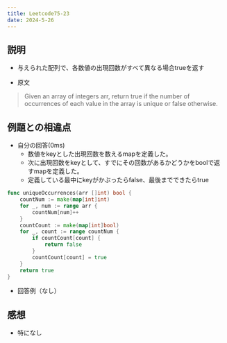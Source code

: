 ```yaml
---
title: Leetcode75-23
date: 2024-5-26
---
```

## 説明

+ 与えられた配列で、各数値の出現回数がすべて異なる場合trueを返す

+ 原文

> Given an array of integers arr, return true if the number of occurrences of each value in the array is unique or false otherwise.

## 例題との相違点

+ 自分の回答(0ms)
  + 数値をkeyとした出現回数を数えるmapを定義した。
  + 次に出現回数をkeyとして、すでにその回数があるかどうかをboolで返すmapを定義した。
  + 定義している最中にkeyがかぶったらfalse、最後までできたらtrue

```go
func uniqueOccurrences(arr []int) bool {
	countNum := make(map[int]int)
	for _, num := range arr {
		countNum[num]++
	}
	countCount := make(map[int]bool)
	for _, count := range countNum {
		if countCount[count] {
			return false
		}
		countCount[count] = true
	}
	return true
}
```

+ 回答例（なし）

## 感想

+ 特になし
